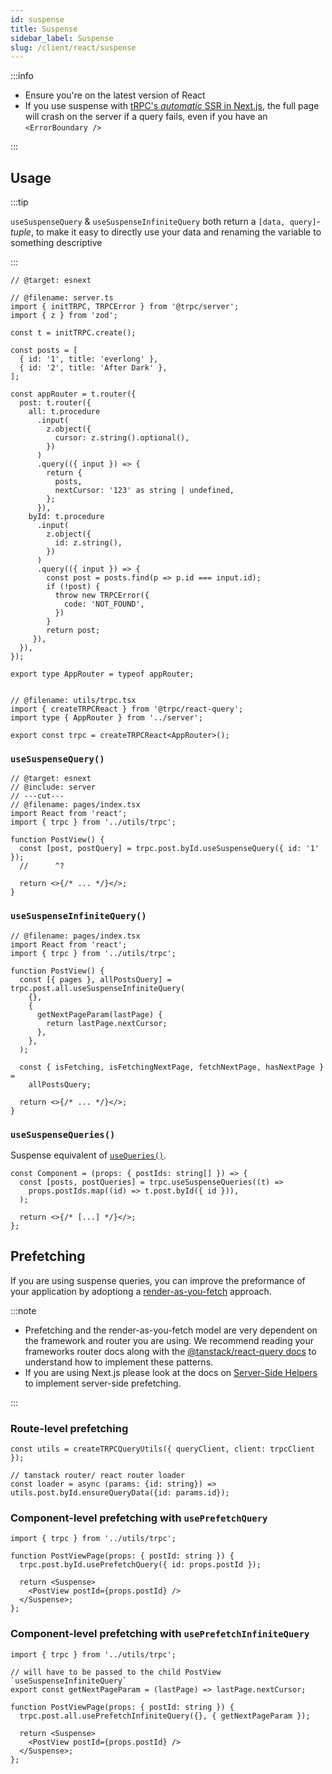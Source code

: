 ```yaml
---
id: suspense
title: Suspense
sidebar_label: Suspense
slug: /client/react/suspense
---
```


:::info

- Ensure you're on the latest version of React
- If you use suspense with [tRPC's _automatic_ SSR in Next.js](/docs/client/nextjs/ssr), the full page will crash on the server if a query fails, even if you have an `<ErrorBoundary />`

:::

## Usage

:::tip

`useSuspenseQuery` & `useSuspenseInfiniteQuery` both return a `[data, query]`-_tuple_, to make it easy to directly use your data and renaming the variable to something descriptive

:::

```twoslash include server
// @target: esnext

// @filename: server.ts
import { initTRPC, TRPCError } from '@trpc/server';
import { z } from 'zod';

const t = initTRPC.create();

const posts = [
  { id: '1', title: 'everlong' },
  { id: '2', title: 'After Dark' },
];

const appRouter = t.router({
  post: t.router({
    all: t.procedure
      .input(
        z.object({
          cursor: z.string().optional(),
        })
      )
      .query(({ input }) => {
        return {
          posts,
          nextCursor: '123' as string | undefined,
        };
      }),
    byId: t.procedure
      .input(
        z.object({
          id: z.string(),
        })
      )
      .query(({ input }) => {
        const post = posts.find(p => p.id === input.id);
        if (!post) {
          throw new TRPCError({
            code: 'NOT_FOUND',
          })
        }
        return post;
     }),
  }),
});

export type AppRouter = typeof appRouter;


// @filename: utils/trpc.tsx
import { createTRPCReact } from '@trpc/react-query';
import type { AppRouter } from '../server';

export const trpc = createTRPCReact<AppRouter>();

```

### `useSuspenseQuery()`

```tsx twoslash
// @target: esnext
// @include: server
// ---cut---
// @filename: pages/index.tsx
import React from 'react';
import { trpc } from '../utils/trpc';

function PostView() {
  const [post, postQuery] = trpc.post.byId.useSuspenseQuery({ id: '1' });
  //      ^?

  return <>{/* ... */}</>;
}
```

### `useSuspenseInfiniteQuery()`

```tsx
// @filename: pages/index.tsx
import React from 'react';
import { trpc } from '../utils/trpc';

function PostView() {
  const [{ pages }, allPostsQuery] = trpc.post.all.useSuspenseInfiniteQuery(
    {},
    {
      getNextPageParam(lastPage) {
        return lastPage.nextCursor;
      },
    },
  );

  const { isFetching, isFetchingNextPage, fetchNextPage, hasNextPage } =
    allPostsQuery;

  return <>{/* ... */}</>;
}
```

### `useSuspenseQueries()`

Suspense equivalent of [`useQueries()`](./useQueries.md).

```tsx
const Component = (props: { postIds: string[] }) => {
  const [posts, postQueries] = trpc.useSuspenseQueries((t) =>
    props.postIds.map((id) => t.post.byId({ id })),
  );

  return <>{/* [...] */}</>;
};
```

## Prefetching

If you are using suspense queries, you can improve the preformance of your application by adoptiong a [render-as-you-fetch](https://reactjs.org/docs/concurrent-mode-suspense.html#approach-3-render-as-you-fetch) approach.

:::note

- Prefetching and the render-as-you-fetch model are very dependent on the framework and router you are using. We recommend reading your frameworks router docs along with the [@tanstack/react-query docs](https://tanstack.com/query/v4/docs/react/guides/prefetching) to understand how to implement these patterns.
- If you are using Next.js please look at the docs on [Server-Side Helpers](/docs/client/nextjs/server-side-helpers) to implement server-side prefetching.

:::

### Route-level prefetching

```tsx
const utils = createTRPCQueryUtils({ queryClient, client: trpcClient });

// tanstack router/ react router loader
const loader = async (params: {id: string}) => utils.post.byId.ensureQueryData({id: params.id});

```

### Component-level prefetching with `usePrefetchQuery`

```tsx
import { trpc } from '../utils/trpc';

function PostViewPage(props: { postId: string }) {
  trpc.post.byId.usePrefetchQuery({ id: props.postId });

  return <Suspense>
    <PostView postId={props.postId} />
  </Suspense>;
};
```

### Component-level prefetching with `usePrefetchInfiniteQuery`

```tsx
import { trpc } from '../utils/trpc';

// will have to be passed to the child PostView `useSuspenseInfiniteQuery`
export const getNextPageParam = (lastPage) => lastPage.nextCursor;

function PostViewPage(props: { postId: string }) {
  trpc.post.all.usePrefetchInfiniteQuery({}, { getNextPageParam });

  return <Suspense>
    <PostView postId={props.postId} />
  </Suspense>;
};


```
